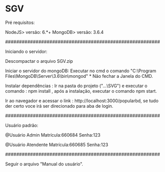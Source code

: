 # SGV

Pré requisitos:

NodeJS> versão: 6.*+
MongoDB> versão: 3.6.4

########################################################

Iniciando o servidor:

Descompactar o arquivo SGV.zip

Iniciar o servidor do mongoDB: Executar no cmd o comando "C:\Program Files\MongoDB\Server\3.6\bin\mongod" * Não fechar a Janela do CMD.

Instalar dependências : Ir na pasta do projeto ("...\SVG") e executar o comando : npm install , após a instalação, executar o comando npm start.

Ir ao navegador e acessar o link : http://localhost:3000/popularbd, se tudo der certo voce irá ser direcionado para aba de login.

########################################################

Usuário padrão:
 
@Usuário Admin
Matrícula:660684
Senha:123

@Usuário Atendente
Matrícula:660685
Senha:123

########################################################

Seguir o arquivo "Manual do usuário".



